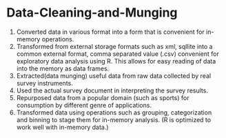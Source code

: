# Data-Cleaning-and-Munging
1) Converted data in various format into a form that is convenient for in-memory operations.
2) Transformed from external storage formats such as xml, sqllite into a common external format,
comma separated value (.csv) convenient for exploratory data analysis using R. This allows for
easy reading of data into the memory as data frames.
3) Extracted(data munging) useful data from raw data collected by real survey instruments.
4) Used the actual survey document in interpreting the survey results.
5) Repurposed data from a popular domain (such as sports) for consumption by different genre of
applications.
6) Transformed data using operations such as grouping, categorization and binning to stage them for
in-memory analysis. (R is optimized to work well with in-memory data.)
